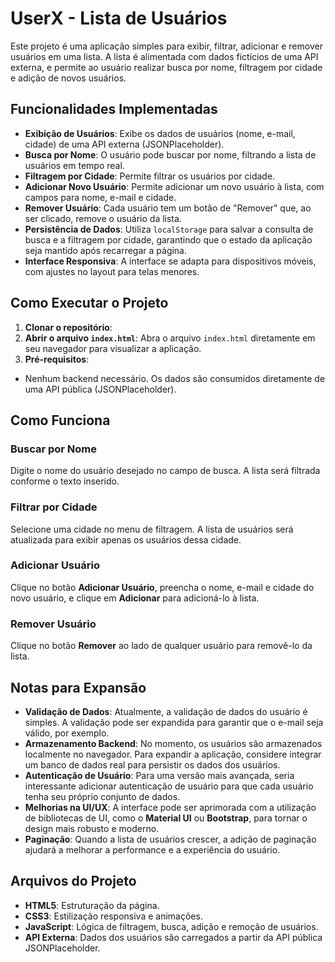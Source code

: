 # UserX - Lista de Usuários

Este projeto é uma aplicação simples para exibir, filtrar, adicionar e remover usuários em uma lista. A lista é alimentada com dados fictícios de uma API externa, e permite ao usuário realizar busca por nome, filtragem por cidade e adição de novos usuários.

## Funcionalidades Implementadas

- **Exibição de Usuários**: Exibe os dados de usuários (nome, e-mail, cidade) de uma API externa (JSONPlaceholder).
- **Busca por Nome**: O usuário pode buscar por nome, filtrando a lista de usuários em tempo real.
- **Filtragem por Cidade**: Permite filtrar os usuários por cidade.
- **Adicionar Novo Usuário**: Permite adicionar um novo usuário à lista, com campos para nome, e-mail e cidade.
- **Remover Usuário**: Cada usuário tem um botão de "Remover" que, ao ser clicado, remove o usuário da lista.
- **Persistência de Dados**: Utiliza `localStorage` para salvar a consulta de busca e a filtragem por cidade, garantindo que o estado da aplicação seja mantido após recarregar a página.
- **Interface Responsiva**: A interface se adapta para dispositivos móveis, com ajustes no layout para telas menores.

## Como Executar o Projeto

1. **Clonar o repositório**:
2. **Abrir o arquivo `index.html`**:
   Abra o arquivo `index.html` diretamente em seu navegador para visualizar a aplicação.
3. **Pré-requisitos**:

- Nenhum backend necessário. Os dados são consumidos diretamente de uma API pública (JSONPlaceholder).

## Como Funciona

### Buscar por Nome

Digite o nome do usuário desejado no campo de busca. A lista será filtrada conforme o texto inserido.

### Filtrar por Cidade

Selecione uma cidade no menu de filtragem. A lista de usuários será atualizada para exibir apenas os usuários dessa cidade.

### Adicionar Usuário

Clique no botão **Adicionar Usuário**, preencha o nome, e-mail e cidade do novo usuário, e clique em **Adicionar** para adicioná-lo à lista.

### Remover Usuário

Clique no botão **Remover** ao lado de qualquer usuário para removê-lo da lista.

## Notas para Expansão

- **Validação de Dados**: Atualmente, a validação de dados do usuário é simples. A validação pode ser expandida para garantir que o e-mail seja válido, por exemplo.
- **Armazenamento Backend**: No momento, os usuários são armazenados localmente no navegador. Para expandir a aplicação, considere integrar um banco de dados real para persistir os dados dos usuários.
- **Autenticação de Usuário**: Para uma versão mais avançada, seria interessante adicionar autenticação de usuário para que cada usuário tenha seu próprio conjunto de dados.
- **Melhorias na UI/UX**: A interface pode ser aprimorada com a utilização de bibliotecas de UI, como o **Material UI** ou **Bootstrap**, para tornar o design mais robusto e moderno.
- **Paginação**: Quando a lista de usuários crescer, a adição de paginação ajudará a melhorar a performance e a experiência do usuário.

## Arquivos do Projeto

- **HTML5**: Estruturação da página.
- **CSS3**: Estilização responsiva e animações.
- **JavaScript**: Lógica de filtragem, busca, adição e remoção de usuários.
- **API Externa**: Dados dos usuários são carregados a partir da API pública JSONPlaceholder.
